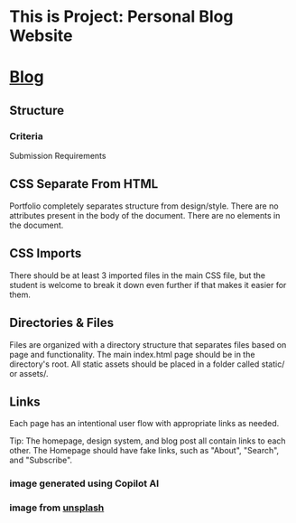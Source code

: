 # This is Project: Personal Blog Website

# [Blog](https://pop2323.github.io/Project-Personal-Blog-Website/)

## Structure

### Criteria

Submission Requirements

## CSS Separate From HTML

Portfolio completely separates structure from design/style.
There are no attributes present in the body of the document.
There are no elements in the document.

## CSS Imports

There should be at least 3 imported files in the main CSS file, but the student is welcome to break it down even further if that makes it easier for them.

## Directories & Files

Files are organized with a directory structure that separates files based on page and functionality.
The main index.html page should be in the directory's root.
All static assets should be placed in a folder called static/ or assets/.

## Links

Each page has an intentional user flow with appropriate links as needed.

Tip: The homepage, design system, and blog post all contain links to each other. The Homepage should have fake links, such as "About", "Search", and "Subscribe".

### image generated using Copilot AI

### image from [unsplash](https://unsplash.com/)
